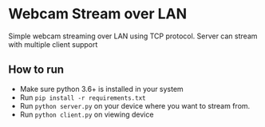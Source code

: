 # Webcam Stream over LAN
Simple webcam streaming over LAN using TCP protocol. Server can stream with multiple client support

## How to run
- Make sure python 3.6+ is installed in your system
- Run <code>pip install -r requirements.txt </code>
- Run <code>python server.py</code> on your device where you want to stream from.
- Run <code>python client.py</code> on viewing device